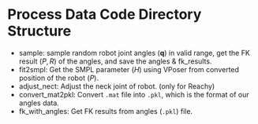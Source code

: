 # Process Data Code Directory Structure

- sample: sample random robot joint angles ($\mathbf{q}$) in valid range, get the FK result ($P, R$) of the angles, and save the angles & fk_results.
- fit2smpl: Get the SMPL parameter ($H$) using VPoser from converted position of the robot ($P$).
- adjust_nect: Adjust the neck joint of robot. (only for Reachy)
- convert_mat2pkl: Convert `.mat` file into `.pkl`, which is the format of our angles data.
- fk_with_angles: Get FK results from angles (`.pkl`) file.
